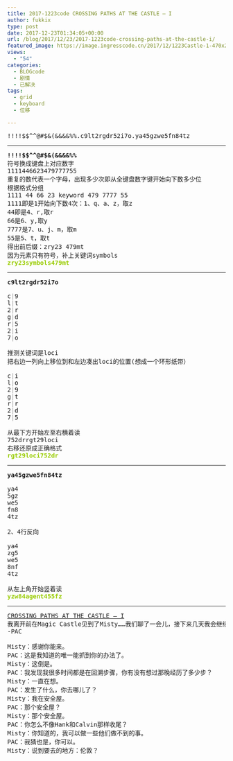 ```yaml
---
title: 2017-1223code CROSSING PATHS AT THE CASTLE – I
author: fukkix
type: post
date: 2017-12-23T01:34:05+00:00
url: /blog/2017/12/23/2017-1223code-crossing-paths-at-the-castle-i/
featured_image: https://image.ingresscode.cn/2017/12/1223Castle-1-470x260.jpg?x-oss-process=image/resize,m_fill,w_470,h_220
views:
  - "54"
categories:
  - BLOGcode
  - 剧情
  - 已解决
tags:
  - grid
  - keyboard
  - 位移

---
```

<pre>!!!!$$^^@#$&(&&&&%%.c9lt2rgdr52i7o.ya45gzwe5fn84tz<!--more--></pre>

* * *

<pre><strong>!!!!$$^^@#$&(&&&&%%
</strong>符号换成键盘上对应数字
1111446623479777755
重复的数代表一个字母，出现多少次即从全键盘数字键开始向下数多少位
根据格式分组
1111 44 66 23 keyword 479 7777 55 
1111即是1开始向下数4次：1、q、a、z，取z
44即是4、r,取r
66是6、y,取y
7777是7、u、j、m，取m
55是5、t，取t
得出前后缀：zry23 479mt
因为元素只有符号，补上关键词symbols<strong>
<span style="color: #99cc00;">zry23symbols479mt</span></strong></pre>

* * *

<pre><strong>c9lt2rgdr52i7o

</strong>c<span style="color: #999999;">|</span>9
l<span style="color: #999999;">|</span>t
2<span style="color: #999999;">|</span>r
g<span style="color: #999999;">|</span>d
r<span style="color: #999999;">|</span>5
2<span style="color: #999999;">|</span>i
7<span style="color: #999999;">|</span>o

推测关键词是loci
把右边一列向上移位到和左边凑出loci的位置(想成一个环形纸带）

c<span style="color: #999999;">|<span style="color: #000000;">i</span></span>
l<span style="color: #999999;">|<span style="color: #000000;">o</span></span>
2<span style="color: #999999;">|<span style="color: #000000;">9</span></span>
g<span style="color: #999999;">|<span style="color: #000000;">t</span></span>
r<span style="color: #999999;">|<span style="color: #000000;">r</span></span>
2<span style="color: #999999;">|<span style="color: #000000;">d</span></span>
7<span style="color: #999999;">|<span style="color: #000000;">5

</span></span>从最下方开始左至右横着读
752drrgt29loci
右移还原成正确格式<strong>
<span style="color: #99cc00;">rgt29loci752dr</span></strong></pre>

* * *

<pre><strong>ya45gzwe5fn84tz

</strong>ya4
5gz
we5
fn8
4tz

2、4行反向

ya4
zg5
we5
8nf
4tz

从左上角开始竖着读<strong>
<span style="color: #99cc00;">yzw84agent455fz
</span></strong></pre>

* * *

<pre><a href="http://investigate.ingress.com/2017/12/23/crossing-paths-at-the-castle-i/">CROSSING PATHS AT THE CASTLE – I</a>
我离开前在Magic Castle见到了Misty……我们聊了一会儿，接下来几天我会继续分享对话内容。
-PAC

Misty：感谢你能来。
PAC：这是我知道的唯一能抓到你的办法了。
Misty：这倒是。
PAC：我发现我很多时间都是在回溯步骤，你有没有想过那晚经历了多少步？
Misty：一直在想。
PAC：发生了什么，你去哪儿了？
Misty：我在安全屋。
PAC：那个安全屋？
Misty：那个安全屋。
PAC：你怎么不像Hank和Calvin那样收尾？
Misty：你知道的，我可以做一些他们做不到的事。
PAC：我猜也是，你可以。
Misty：说到要去的地方：伦敦？</pre>
